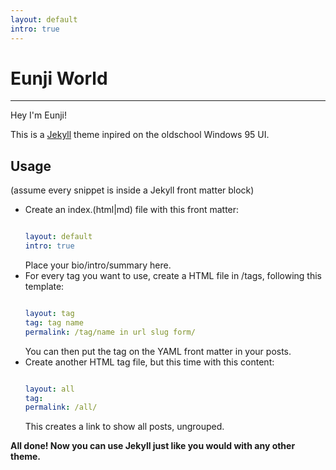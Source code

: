 ```yaml
---
layout: default
intro: true
---
```

# Eunji World
---
Hey I'm Eunji!


This is a [Jekyll](https://jekyllrb.com/) theme inpired on the oldschool Windows 95 UI.

## Usage
(assume every snippet is inside a Jekyll front matter block)
* Create an index.(html|md) file with this front matter:
   ```yaml
   
   layout: default
   intro: true
   
   ```
   Place your bio/intro/summary here.
* For every tag you want to use, create a HTML file in /tags, following this template:
   ```yaml
   
   layout: tag
   tag: tag name
   permalink: /tag/name in url slug form/
   
   ```
   You can then put the tag on the YAML front matter in your posts.
* Create another HTML tag file, but this time with this content:
   ```yaml
   
   layout: all
   tag: 
   permalink: /all/
   
   ```
   This creates a link to show all posts, ungrouped.
   
**All done! Now you can use Jekyll just like you would with any other theme.**
